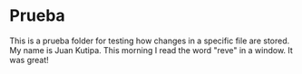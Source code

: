 # Prueba
This is a prueba  folder for testing how changes in a specific file are stored.
My name is Juan Kutipa.
This morning I read the word "reve" in a window. It was great!
